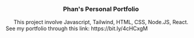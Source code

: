   <h3 align="center">Phan's Personal Portfolio</h3>

   <div align="center">
     This project involve Javascript, Tailwind, HTML, CSS, Node.JS, React.
    </div>
    See my portfolio through this link: https://bit.ly/4cHCxgM

